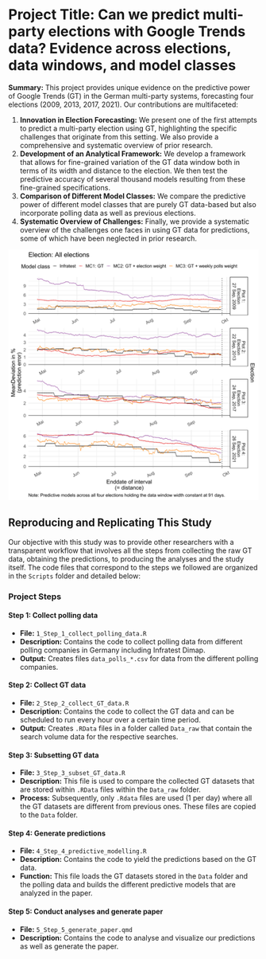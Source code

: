 # Project Title: Can we predict multi-party elections with Google Trends data? Evidence across elections, data windows, and model classes

**Summary:**
This project provides unique evidence on the predictive power of Google Trends (GT) in the German multi-party systems, forecasting four elections (2009, 2013, 2017, 2021). Our contributions are multifaceted:

1. **Innovation in Election Forecasting:** We present one of the first attempts to predict a multi-party election using GT, highlighting the specific challenges that originate from this setting. We also provide a comprehensive and systematic overview of prior research.
2. **Development of an Analytical Framework:** We develop a framework that allows for fine-grained variation of the GT data window both in terms of its width and distance to the election. We then test the predictive accuracy of several thousand models resulting from these fine-grained specifications.
3. **Comparison of Different Model Classes:** We compare the predictive power of different model classes that are purely GT data-based but also incorporate polling data as well as previous elections.
4. **Systematic Overview of Challenges:** Finally, we provide a systematic overview of the challenges one faces in using GT data for predictions, some of which have been neglected in prior research.


![Main Plot](./figures/fig-6-1.png)


## Reproducing and Replicating This Study

Our objective with this study was to provide other researchers with a transparent workflow that involves all the steps from collecting the raw GT data, obtaining the predictions, to producing the analyses and the study itself. The code files that correspond to the steps we followed are organized in the `Scripts` folder and detailed below:

### Project Steps

#### Step 1: Collect polling data
- **File:** `1_Step_1_collect_polling_data.R`
- **Description:** Contains the code to collect polling data from different polling companies in Germany including Infratest Dimap.
- **Output:** Creates files `data_polls_*.csv` for data from the different polling companies.

#### Step 2: Collect GT data
- **File:** `2_Step_2_collect_GT_data.R`
- **Description:** Contains the code to collect the GT data and can be scheduled to run every hour over a certain time period.
- **Output:** Creates `.RData` files in a folder called `Data_raw` that contain the search volume data for the respective searches.

#### Step 3: Subsetting GT data
- **File:** `3_Step_3_subset_GT_data.R`
- **Description:** This file is used to compare the collected GT datasets that are stored within `.RData` files within the `Data_raw` folder.
- **Process:** Subsequently, only `.Rdata` files are used (1 per day) where all the GT datasets are different from previous ones. These files are copied to the `Data` folder.

#### Step 4: Generate predictions
- **File:** `4_Step_4_predictive_modelling.R`
- **Description:** Contains the code to yield the predictions based on the GT data.
- **Function:** This file loads the GT datasets stored in the `Data` folder and the polling data and builds the different predictive models that are analyzed in the paper.

#### Step 5: Conduct analyses and generate paper
- **File:** `5_Step_5_generate_paper.qmd`
- **Description:** Contains the code to analyse and visualize our predictions as well as generate the paper.

